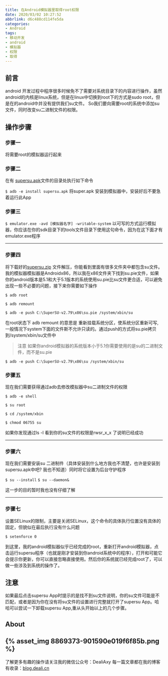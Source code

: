 ```yaml
---
title: 在Android模拟器里取得root权限
date: 2020/03/02 10:27:52
abbrlink: d6c488cd114fe5da
categories:
- Android
tags:
- 移动开发
- android
- 模拟器
- 权限
- 取得
---
```

## 前言
android 开发过程中程序很多时候免不了需要对系统目录下的内容进行操作，虽然android的内核是linux系统，但是在linux中切换到root下的方式是sudo root，但是在的android中并没有提供我们su文件。
So我们要向需要root的系统中添加su文件，同时改变su二进制文件的权限。

## 操作步骤
### 步骤一
将需要root的模拟器运行起来

### 步骤二
在有 [supersu.apk](https://link.jianshu.com?t=http://www.supersu.com/download)文件的目录处执行如下命令

`$ adb -e install supersu.apk`
将super.apk 安装到模拟器中，安装好后不要急着运行此App

### 步骤三

`$ emulator.exe -avd [模拟器名字] -writable-system`
以可写的方式运行模拟器，你应该在你的sdk目录下的tools文件目录下使用这句命令，因为在这下面才有emulator.exe程序

* * *

### 步骤四

将下载好的[supersu.zip](https://link.jianshu.com?t=http://www.supersu.com/download) 文件解压，你能看到里面有很多文件夹中都包含su文件。我的模拟器模拟器是Androidx86，所以我在x86文件夹下找到su.pie文件，如果你的android版本是5.1和大于5.1版本的系统使用su.pie比su文件更合适，可以避免出现一些不必要的问题，接下来你需要如下操作

```
$ adb root

$ adb remount

$ adb -e push C:\SuperSU-v2.79\x86\su.pie /system/xbin/su
```

在root状态下 adb remount 的意思是 重新挂载系统分区，使系统分区重新可写,一般情况下system下面的文件斯不允许只读的。通过push的方式将su.pie拷贝到/system/xbin/su文件中

> 注意 如果你android模拟器的系统版本小于5.1你需要使用的是su的二进制文件，而不是su.pie

```
$ adb -e push C:\SuperSU-v2.79\x86\su /system/xbin/su
```

### 步骤五

现在我们需要获得通过adb去修改模拟器中su二进制文件的权限

```
$ adb -e shell

$ su root

$ cd /system/xbin

$ chmod 06755 su

```

如果你发现通过ls -l 看到你的su文件的权限是rwsr_x_x 了说明已经成功

* * *

### 步骤六

现在我们需要安装su 二进制件（具体安装到什么地方我也不清楚，也许是安装到supersu.apk中吧? 我也不知道）同时将它设置为后台守护程序

`$ su --install`
`$ su --daemon&`

这一步的目的暂时我也没有仔细了解

* * *

### 步骤七

设置SELinux的限制，主要是关闭SELinux，这个命令的具体执行位置没有具体的固定，但貌似在最后执行没有什么问题

`$ setenforce 0`

到这里，我的android模拟器似乎已经完成的root，重新打开android模拟器，点击运行supersu程序（也就是刚才安装到你android系统中的程序），打开和可能它会提示你更新，你可以直接忽略直接使用。然后你的系统就已经完成root了，可以做一些涉及到系统的操作了。

## 注意

如果最后点击supersu App时提示的是找不到su文件说明，你的su文件可能是不匹配，或者是因为你在没有将su文件的设置进行完整就打开了supersu App。哈哈可以尝试一下卸载supersu App,重从头开始以上的几个步骤。



## About
{% asset_img 8869373-901590e019f6f85b.png %}
---------------
了解更多有趣的操作请关注我的微信公众号：DealiAxy
每一篇文章都在我的博客有收录：[blog.deali.cn](http://blog.deali.cn)
